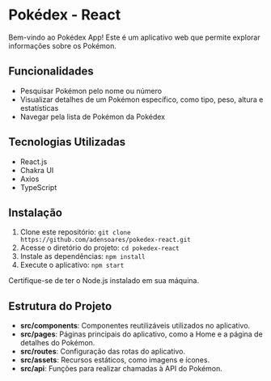 # Pokédex - React

Bem-vindo ao Pokédex App! Este é um aplicativo web que permite explorar informações sobre os Pokémon.

## Funcionalidades

- Pesquisar Pokémon pelo nome ou número
- Visualizar detalhes de um Pokémon específico, como tipo, peso, altura e estatísticas
- Navegar pela lista de Pokémon da Pokédex

## Tecnologias Utilizadas

- React.js
- Chakra UI
- Axios
- TypeScript

## Instalação

1. Clone este repositório: `git clone https://github.com/adensoares/pokedex-react.git`
2. Acesse o diretório do projeto: `cd pokedex-react`
3. Instale as dependências: `npm install`
4. Execute o aplicativo: `npm start`

Certifique-se de ter o Node.js instalado em sua máquina.

## Estrutura do Projeto

- **src/components**: Componentes reutilizáveis utilizados no aplicativo.
- **src/pages**: Páginas principais do aplicativo, como a Home e a página de detalhes do Pokémon.
- **src/routes**: Configuração das rotas do aplicativo.
- **src/assets**: Recursos estáticos, como imagens e ícones.
- **src/api**: Funções para realizar chamadas à API do Pokémon.
